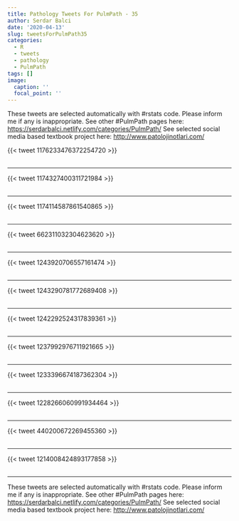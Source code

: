 ```yaml
---
title: Pathology Tweets For PulmPath - 35
author: Serdar Balci
date: '2020-04-13'
slug: tweetsForPulmPath35
categories:
  - R
  - tweets
  - pathology
  - PulmPath
tags: []
image:
  caption: ''
  focal_point: ''
---
```



These tweets are selected automatically with #rstats code. Please inform me if any is inappropriate.
See other #PulmPath pages here: https://serdarbalci.netlify.com/categories/PulmPath/ 
See selected social media based textbook project here: http://www.patolojinotlari.com/

{{< tweet 1176233476372254720 >}}
<br>
<br>
<hr>
{{< tweet 1174327400311721984 >}}
<br>
<br>
<hr>
{{< tweet 1174114587861540865 >}}
<br>
<br>
<hr>
{{< tweet 662311032304623620 >}}
<br>
<br>
<hr>
{{< tweet 1243920706557161474 >}}
<br>
<br>
<hr>
{{< tweet 1243290781772689408 >}}
<br>
<br>
<hr>
{{< tweet 1242292524317839361 >}}
<br>
<br>
<hr>
{{< tweet 1237992976711921665 >}}
<br>
<br>
<hr>
{{< tweet 1233396674187362304 >}}
<br>
<br>
<hr>
{{< tweet 1228266060991934464 >}}
<br>
<br>
<hr>
{{< tweet 440200672269455360 >}}
<br>
<br>
<hr>
{{< tweet 1214008424893177858 >}}
<br>
<br>
<hr>


These tweets are selected automatically with #rstats code. Please inform me if any is inappropriate.
See other #PulmPath pages here: https://serdarbalci.netlify.com/categories/PulmPath/ 
See selected social media based textbook project here: http://www.patolojinotlari.com/
